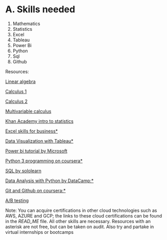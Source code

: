 # A. Skills needed

1. Mathematics 
2. Statistics
3. Excel
4. Tableau
5. Power Bi
6. Python
7. Sql 
8. Github

Resources:

[Linear algebra](https://www.khanacademy.org/math/linear-algebra)

[Calculus 1](https://www.khanacademy.org/math/calculus-1)

[Calculus 2](https://www.khanacademy.org/math/calculus-2)

[Multivariable calculus](https://www.khanacademy.org/math/multivariable-calculus)

[Khan Academy intro to statistics](https://www.khanacademy.org/math/statistics-probability)

[Excel skills for business*](https://coursera.org/specializations/excel)

[Data Visualization with Tableau*](https://coursera.org/specializations/data-visualization)

[Power bi tutorial by Microsoft](https://docs.microsoft.com/en-us/users/microsoftpowerplatform-5978/collections/djwu3eywpk4nm)

[Python 3 programming on coursera*](https://coursera.org/specializations/python-3-programming)

[SQL by sololearn](https://www.sololearn.com/Course/SQL/?ref=app)

[Data Analysis with Python by DataCamp:*](https://www.datacamp.com/tracks/data-analyst-with-python)

[Git and Github on coursera:*](https://coursera.org/learn/introduction-git-github)

[A/B testing](https://bit.ly/3gzmNQS)




















Note: You can acquire certifications in other cloud technologies such as AWS, AZURE and GCP; the links to these cloud certifications can be found in the *READ_ME* file. All other skills are necessary. Resources with an asterisk are not free, but can be taken on audit. Also try and partake in virtual internships or bootcamps


